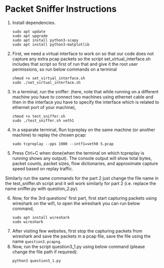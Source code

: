 # Packet Sniffer Instructions

1. Install dependencies.
   ```
   sudo apt update
   sudo apt upgrade
   sudo apt install python3-scapy
   sudo apt install python3-matplotlib
   ```  
2. First, we need a virtual interface to work on so that our code does not capture any extra pcap packets so the script set_virtual_interface.sh includes that script so first of run that and give it the root user permissions, so run below commands on a terminal
   ```
   chmod +x set_virtual_interface.sh
   sudo ./set_virtual_interface.sh
   ```
3. In a terminal, run the sniffer: (here, note that while running on a different machine you have to connect two machines using ethernet cable and then in the interface you have to specify the interface which is related to ethernet port of your machine),
   ```
   chmod +x test_sniffer.sh
   sudo ./test_sniffer.sh veth1
   ```
4. In a separate terminal, Run tcpreplay on the same machine (or another machine) to replay the chosen pcap:
   ```
   sudo tcpreplay --pps 1900 --intf1=veth0 5.pcap
   ```
5. Press Ctrl+C when done(when the terminal on which tcpreplay is running shows any output). The console output will show total bytes, packet counts, packet sizes, 
   flow dictionaries, and approximate capture speed based on replay traffic.

Similarly run the same commands for the part 2 just change the file name in the test_sniffer.sh script and it will work similarly for part 2 (i.e. replace the name sniffer.py with question_2.py).

6. Now, for the 3rd questions' first part, first start capturing packets using wireshark on the wifi, to open the wireshark you can run below command,
   ```
   sudo apt install wireshark
   sudo wireshark
   ```
7. After visiting few websites, first stop the capturing packets from wireshark and save the packets in a pcap file, save the file using the name `question3.pcapng`.
8. Now, run the script question3_1.py using below command (please change the file path if required):
   ```
   python3 question3_1.py
   ```
